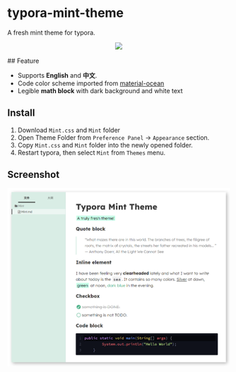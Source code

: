# typora-mint-theme

A fresh mint theme for typora.
<p align="center">
<img src="https://cdn140.picsart.com/264182024029212.png?type=webp&to=min&r=640" width="120px" />
</p>
## Feature

- Supports **English** and **中文**.
- Code color scheme imported from [material-ocean](https://codemirror.net/theme/material-ocean.css)
- Legible **math block** with dark background and white text

## Install

1. Download `Mint.css` and `Mint` folder
2. Open Theme Folder from `Preference Panel` → `Appearance` section.
3. Copy `Mint.css` and `Mint` folder into the newly opened folder.
4. Restart typora, then select `Mint` from `Themes` menu.

## Screenshot

![image1](./image1.png)

